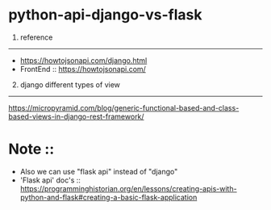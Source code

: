 # python-api-django-vs-flask

1. reference
--------------------------------------
- https://howtojsonapi.com/django.html
- FrontEnd :: https://howtojsonapi.com/

2. django different types of view
--------------------------------------
https://micropyramid.com/blog/generic-functional-based-and-class-based-views-in-django-rest-framework/




# Note ::
- Also we can use "flask api" instead of "django"
- 'Flask api' doc's :: https://programminghistorian.org/en/lessons/creating-apis-with-python-and-flask#creating-a-basic-flask-application
